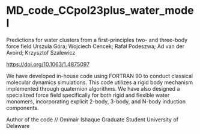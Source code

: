 # MD_code_CCpol23plus_water_model

 Predictions for water clusters from a first-principles two- and three-body force field
Urszula Góra;
Wojciech Cencek;
Rafał Podeszwa;
Ad van der Avoird;
Krzysztof Szalewicz


https://doi.org/10.1063/1.4875097

We have developed in-house code using FORTRAN 90 to conduct classical molecular dynamics
simulations. This code utilizes a rigid body mechanism implemented through quaternion algorithms.
We have also designed a specialized force field specifically for both rigid and flexible water
monomers, incorporating explicit 2-body, 3-body, and N-body induction components.

Author of the code //
Ommair Ishaque
Graduate Student 
University of Delaware
